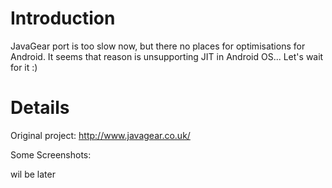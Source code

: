 # Introduction #

JavaGear port is too slow now, but there no places for optimisations for Android.
It seems that reason is unsupporting JIT in Android OS... Let's wait for it :)

# Details #

Original project: http://www.javagear.co.uk/

Some Screenshots:

wil be later